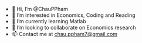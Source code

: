 - 👋 Hi, I’m @ChauPPham
- 👀 I’m interested in Economics, Coding and Reading
- 🌱 I’m currently learning Matlab
- 💞️ I’m looking to collaborate on Economics research 
- 📫 Contact me at chau.ppham7@gmail.com

<!---
ChauPPham/ChauPPham is a ✨ special ✨ repository because its `README.md` (this file) appears on your GitHub profile.
You can click the Preview link to take a look at your changes.
--->
